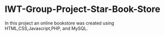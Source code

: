 # IWT-Group-Project-Star-Book-Store

In this project an online bookstore was created using HTML,CSS,Javascript,PHP, and MySQL.
